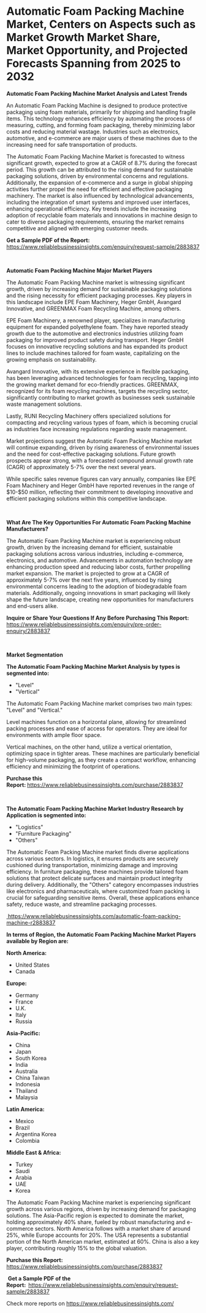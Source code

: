 <p><h1>Automatic Foam Packing Machine Market, Centers on Aspects such as Market Growth Market Share, Market Opportunity, and Projected Forecasts Spanning from 2025 to 2032</h1></p><p><strong>Automatic Foam Packing Machine Market Analysis and Latest Trends</strong></p>
<p><p>An Automatic Foam Packing Machine is designed to produce protective packaging using foam materials, primarily for shipping and handling fragile items. This technology enhances efficiency by automating the process of measuring, cutting, and forming foam packaging, thereby minimizing labor costs and reducing material wastage. Industries such as electronics, automotive, and e-commerce are major users of these machines due to the increasing need for safe transportation of products.</p><p>The Automatic Foam Packing Machine Market is forecasted to witness significant growth, expected to grow at a CAGR of 8.7% during the forecast period. This growth can be attributed to the rising demand for sustainable packaging solutions, driven by environmental concerns and regulations. Additionally, the expansion of e-commerce and a surge in global shipping activities further propel the need for efficient and effective packaging machinery. The market is also influenced by technological advancements, including the integration of smart systems and improved user interfaces, enhancing operational efficiency. Key trends include the increasing adoption of recyclable foam materials and innovations in machine design to cater to diverse packaging requirements, ensuring the market remains competitive and aligned with emerging customer needs.</p></p>
<p><strong>Get a Sample PDF of the Report:&nbsp;</strong> <a href="https://www.reliablebusinessinsights.com/enquiry/request-sample/2883837?utm_campaign=2099&utm_medium=2&utm_source=Github&utm_content=ia&utm_term=13032025&utm_id=automatic-foam-packing-machine">https://www.reliablebusinessinsights.com/enquiry/request-sample/2883837</a></p>
<p>&nbsp;</p>
<p><strong>Automatic Foam Packing Machine Major Market Players</strong></p>
<p><p>The Automatic Foam Packing Machine market is witnessing significant growth, driven by increasing demand for sustainable packaging solutions and the rising necessity for efficient packaging processes. Key players in this landscape include EPE Foam Machinery, Heger GmbH, Avangard Innovative, and GREENMAX Foam Recycling Machine, among others.</p><p>EPE Foam Machinery, a renowned player, specializes in manufacturing equipment for expanded polyethylene foam. They have reported steady growth due to the automotive and electronics industries utilizing foam packaging for improved product safety during transport. Heger GmbH focuses on innovative recycling solutions and has expanded its product lines to include machines tailored for foam waste, capitalizing on the growing emphasis on sustainability. </p><p>Avangard Innovative, with its extensive experience in flexible packaging, has been leveraging advanced technologies for foam recycling, tapping into the growing market demand for eco-friendly practices. GREENMAX, recognized for its foam recycling machines, targets the recycling sector, significantly contributing to market growth as businesses seek sustainable waste management solutions. </p><p>Lastly, RUNI Recycling Machinery offers specialized solutions for compacting and recycling various types of foam, which is becoming crucial as industries face increasing regulations regarding waste management. </p><p>Market projections suggest the Automatic Foam Packing Machine market will continue expanding, driven by rising awareness of environmental issues and the need for cost-effective packaging solutions. Future growth prospects appear strong, with a forecasted compound annual growth rate (CAGR) of approximately 5-7% over the next several years.</p><p>While specific sales revenue figures can vary annually, companies like EPE Foam Machinery and Heger GmbH have reported revenues in the range of $10-$50 million, reflecting their commitment to developing innovative and efficient packaging solutions within this competitive landscape.</p></p>
<p>&nbsp;</p>
<p><strong>What Are The Key Opportunities For Automatic Foam Packing Machine Manufacturers?</strong></p>
<p><p>The Automatic Foam Packing Machine market is experiencing robust growth, driven by the increasing demand for efficient, sustainable packaging solutions across various industries, including e-commerce, electronics, and automotive. Advancements in automation technology are enhancing production speed and reducing labor costs, further propelling market expansion. The market is projected to grow at a CAGR of approximately 5-7% over the next five years, influenced by rising environmental concerns leading to the adoption of biodegradable foam materials. Additionally, ongoing innovations in smart packaging will likely shape the future landscape, creating new opportunities for manufacturers and end-users alike.</p></p>
<p><strong>Inquire or Share Your Questions If Any Before Purchasing This Report:</strong> <a href="https://www.reliablebusinessinsights.com/enquiry/pre-order-enquiry/2883837?utm_campaign=2099&utm_medium=2&utm_source=Github&utm_content=ia&utm_term=13032025&utm_id=automatic-foam-packing-machine">https://www.reliablebusinessinsights.com/enquiry/pre-order-enquiry/2883837</a></p>
<p>&nbsp;</p>
<p><strong>Market Segmentation</strong></p>
<p><strong>The Automatic Foam Packing Machine Market Analysis by types is segmented into:</strong></p>
<p><ul><li>"Level"</li><li>"Vertical"</li></ul></p>
<p><p>The Automatic Foam Packing Machine market comprises two main types: "Level" and "Vertical." </p><p>Level machines function on a horizontal plane, allowing for streamlined packing processes and ease of access for operators. They are ideal for environments with ample floor space. </p><p>Vertical machines, on the other hand, utilize a vertical orientation, optimizing space in tighter areas. These machines are particularly beneficial for high-volume packaging, as they create a compact workflow, enhancing efficiency and minimizing the footprint of operations.</p></p>
<p><strong>Purchase this Report:&nbsp;</strong><a href="https://www.reliablebusinessinsights.com/purchase/2883837?utm_campaign=2099&utm_medium=2&utm_source=Github&utm_content=ia&utm_term=13032025&utm_id=automatic-foam-packing-machine">https://www.reliablebusinessinsights.com/purchase/2883837</a></p>
<p>&nbsp;</p>
<p><strong>The Automatic Foam Packing Machine Market Industry Research by Application is segmented into:</strong></p>
<p><ul><li>"Logistics"</li><li>"Furniture Packaging"</li><li>"Others"</li></ul></p>
<p><p>The Automatic Foam Packing Machine market finds diverse applications across various sectors. In logistics, it ensures products are securely cushioned during transportation, minimizing damage and improving efficiency. In furniture packaging, these machines provide tailored foam solutions that protect delicate surfaces and maintain product integrity during delivery. Additionally, the "Others" category encompasses industries like electronics and pharmaceuticals, where customized foam packing is crucial for safeguarding sensitive items. Overall, these applications enhance safety, reduce waste, and streamline packaging processes.</p></p>
<p><a href="https://www.reliablebusinessinsights.com/automatic-foam-packing-machine-r2883837?utm_campaign=2099&utm_medium=2&utm_source=Github&utm_content=ia&utm_term=13032025&utm_id=automatic-foam-packing-machine">&nbsp;https://www.reliablebusinessinsights.com/automatic-foam-packing-machine-r2883837</a></p>
<p><strong>In terms of Region, the Automatic Foam Packing Machine Market Players available by Region are:</strong></p>
<p>
    <p> <strong> North America: </strong>
        <ul>
            <li>United States</li>
            <li>Canada</li>
        </ul>
        </p> 
    <p> <strong> Europe: </strong>
        <ul>
            <li>Germany</li>
            <li>France</li>
            <li>U.K.</li>
            <li>Italy</li>
            <li>Russia</li>
        </ul>
        </p> 
    <p> <strong> Asia-Pacific: </strong>
        <ul>
            <li>China</li>
            <li>Japan</li>
            <li>South Korea</li>
            <li>India</li>
            <li>Australia</li>
            <li>China Taiwan</li>
            <li>Indonesia</li>
            <li>Thailand</li>
            <li>Malaysia</li>
        </ul>
        </p> 
    <p> <strong> Latin America: </strong>
        <ul>
            <li>Mexico</li>
            <li>Brazil</li>
            <li>Argentina Korea</li>
            <li>Colombia</li>
        </ul>
        </p> 
    <p> <strong> Middle East & Africa: </strong>
        <ul>
            <li>Turkey</li>
            <li>Saudi</li>
            <li>Arabia</li>
            <li>UAE</li>
            <li>Korea</li>
        </ul>
    </p>
    </p>
<p><p>The Automatic Foam Packing Machine market is experiencing significant growth across various regions, driven by increasing demand for packaging solutions. The Asia-Pacific region is expected to dominate the market, holding approximately 40% share, fueled by robust manufacturing and e-commerce sectors. North America follows with a market share of around 25%, while Europe accounts for 20%. The USA represents a substantial portion of the North American market, estimated at 60%. China is also a key player, contributing roughly 15% to the global valuation.</p></p>
<p><strong>Purchase this Report: </strong><a href="https://www.reliablebusinessinsights.com/purchase/2883837?utm_campaign=2099&utm_medium=2&utm_source=Github&utm_content=ia&utm_term=13032025&utm_id=automatic-foam-packing-machine">https://www.reliablebusinessinsights.com/purchase/2883837</a></p>
<p>&nbsp;<strong>Get a Sample PDF of the Report:&nbsp;&nbsp;</strong><a href="https://www.reliablebusinessinsights.com/enquiry/request-sample/2883837?utm_campaign=2099&utm_medium=2&utm_source=Github&utm_content=ia&utm_term=13032025&utm_id=automatic-foam-packing-machine">https://www.reliablebusinessinsights.com/enquiry/request-sample/2883837</a></p>
<p><strong></strong></p>
<p>Check more reports on <a href="https://www.reliablebusinessinsights.com/?utm_campaign=2099&utm_medium=2&utm_source=Github&utm_content=ia&utm_term=13032025&utm_id=automatic-foam-packing-machine">https://www.reliablebusinessinsights.com/</a></p>